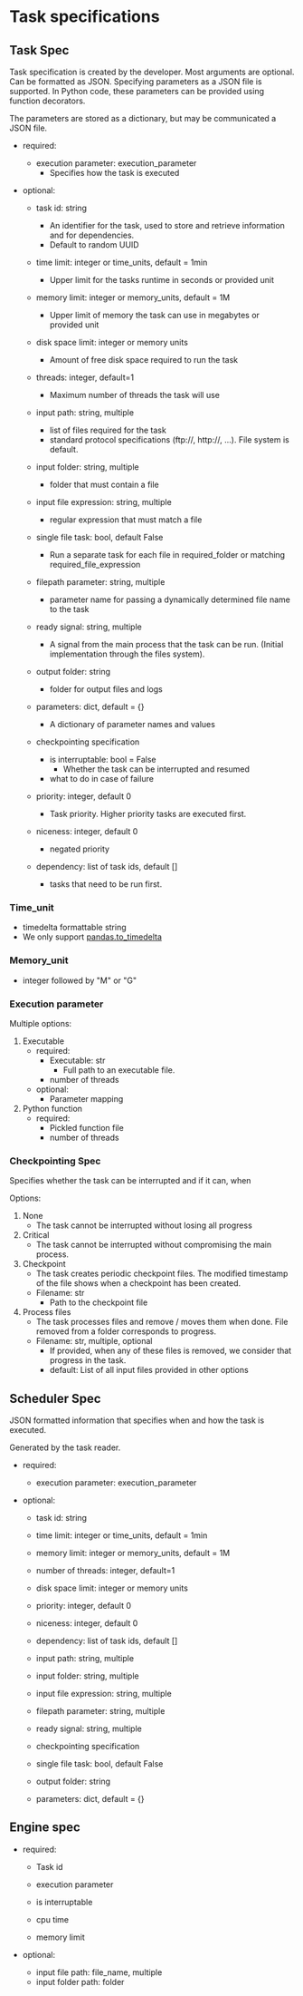 # Task specifications

## Task Spec

Task specification is created by the developer. Most arguments are optional. Can be formatted as
JSON. Specifying parameters as a JSON file is supported. In Python code, these parameters can
be provided using function decorators.

The parameters are stored as a dictionary, but may be communicated a JSON file.

- required:
    - execution parameter:  execution_parameter
        - Specifies how the task is executed

- optional:
    - task id: string
        - An identifier for the task, used to store and retrieve information and for dependencies.
        - Default to random UUID
    - time limit: integer or time_units, default = 1min
        - Upper limit for the tasks runtime in seconds or provided unit
    - memory limit: integer or memory_units, default = 1M
        - Upper limit of memory the task can use in megabytes or provided unit
    - disk space limit: integer or memory units
        - Amount of free disk space required to run the task
    - threads: integer, default=1
        - Maximum number of threads the task will use

    - input path: string, multiple
        - list of files required for the task
        - standard protocol specifications (ftp://, http://, ...). File system is default.
    - input folder: string, multiple
        - folder that must contain a file
    - input file expression: string, multiple
        - regular expression that must match a file
    - single file task: bool, default False
        - Run a separate task for each file in required_folder or matching required_file_expression
    - filepath parameter: string, multiple
        - parameter name for passing a dynamically determined file name to the task

    - ready signal: string, multiple
        - A signal from the main process that the task can be run. (Initial implementation through the files system).
    - output folder: string
        - folder for output files and logs

    - parameters: dict, default = {}
        - A dictionary of parameter names and values
    - checkpointing specification
        - is interruptable: bool = False
            - Whether the task can be interrupted and resumed
        - what to do in case of failure

    - priority: integer, default 0
        - Task priority. Higher priority tasks are executed first.
    - niceness: integer, default 0
        - negated priority 
    - dependency: list of task ids, default []
        - tasks that need to be run first.


### Time_unit
 - timedelta formattable string
 - We only support [pandas.to_timedelta](https://pandas.pydata.org/docs/reference/api/pandas.to_timedelta.html)


### Memory_unit
 - integer followed by "M" or "G"

### Execution parameter
Multiple options:
1. Executable
    - required:
        - Executable: str
            - Full path to an executable file.
        - number of threads
    - optional:
        - Parameter mapping 
2. Python function
    - required:
        - Pickled function file
        - number of threads


### Checkpointing Spec
Specifies whether the task can be interrupted and if it can, when

Options:
1. None
    - The task cannot be interrupted without losing all progress
2. Critical
    - The task cannot be interrupted without compromising the main process.
3. Checkpoint
    - The task creates periodic checkpoint files. The modified timestamp of the file shows when a checkpoint has been created.
    - Filename: str
        - Path to the checkpoint file
4. Process files
    - The task processes files and remove / moves them when done. File removed from a folder corresponds to progress.
    - Filename: str, multiple, optional
        - If provided, when any of these files is removed, we consider that progress in the task.
        - default: List of all input files provided in other options


## Scheduler Spec

JSON formatted information that specifies when and how the task is executed.

Generated by the task reader. 


- required:
    - execution parameter:  execution_parameter

- optional:
    - task id: string
    - time limit: integer or time_units, default = 1min
    - memory limit: integer or memory_units, default = 1M
    - number of threads: integer, default=1
    - disk space limit: integer or memory units

    - priority: integer, default 0
    - niceness: integer, default 0
    - dependency: list of task ids, default []

    - input path: string, multiple
    - input folder: string, multiple
    - input file expression: string, multiple
    - filepath parameter: string, multiple
    - ready signal: string, multiple
    - checkpointing specification

    - single file task: bool, default False
    - output folder: string
    - parameters: dict, default = {}


## Engine spec

- required:
    - Task id
    - execution parameter

    - is interruptable
    - cpu time
    - memory limit

- optional:
    - input file path: file_name, multiple
    - input folder path: folder
